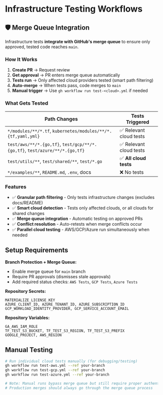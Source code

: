 # Infrastructure Testing Workflows

## 🛡️ **Merge Queue Integration**

Infrastructure tests **integrate with GitHub's merge queue** to ensure only approved, tested code reaches `main`.

### **How It Works**
1. **Create PR** → Request review
2. **Get approval** → PR enters merge queue automatically
3. **Tests run** → Only affected cloud providers tested (smart path filtering)
4. **Auto-merge** → When tests pass, code merges to `main`
5. **Manual trigger** → Use `gh workflow run test-<cloud>.yml` if needed


### **What Gets Tested**

| Path Changes | Tests Triggered |
|-------------|----------------|
| `*/modules/**/*.tf`, `kubernetes/modules/**/*.{tf,yaml,yml}` | ✅ Relevant cloud tests |
| `test/aws/**/*.{go,tf}`, `test/gcp/**/*.{go,tf}`, `test/azure/**/*.{go,tf}` | ✅ Relevant cloud tests |
| `test/utils/**`, `test/shared/**`, `test/*.go` | ✅ **All cloud tests** |
| `*/examples/**`, `README.md`, `.env`, docs | ❌ No tests |

### **Features**
- ✅ **Granular path filtering** - Only tests infrastructure changes (excludes docs/README)
- ✅ **Smart cloud detection** - Tests only affected clouds, or all clouds for shared changes  
- ✅ **Merge queue integration** - Automatic testing on approved PRs
- ✅ **Conflict resolution** - Auto-retests when merge conflicts occur
- ✅ **Parallel cloud testing** - AWS/GCP/Azure run simultaneously when needed

## **Setup Requirements**

**Branch Protection + Merge Queue:**
- Enable merge queue for `main` branch
- Require PR approvals (dismisses stale approvals)  
- Add required status checks: `AWS Tests`, `GCP Tests`, `Azure Tests`


**Repository Secrets:**
```
MATERIALIZE_LICENSE_KEY
AZURE_CLIENT_ID, AZURE_TENANT_ID, AZURE_SUBSCRIPTION_ID  
GCP_WORKLOAD_IDENTITY_PROVIDER, GCP_SERVICE_ACCOUNT_EMAIL
```

**Repository Variables:**
```
GA_AWS_IAM_ROLE
TF_TEST_S3_BUCKET, TF_TEST_S3_REGION, TF_TEST_S3_PREFIX
GOOGLE_PROJECT, AWS_REGION
```

## **Manual Testing**

```bash
# Run individual cloud tests manually (for debugging/testing)
gh workflow run test-aws.yml --ref your-branch
gh workflow run test-gcp.yml --ref your-branch  
gh workflow run test-azure.yml --ref your-branch

# Note: Manual runs bypass merge queue but still require proper authentication
# Production merges should always go through the merge queue process
```
